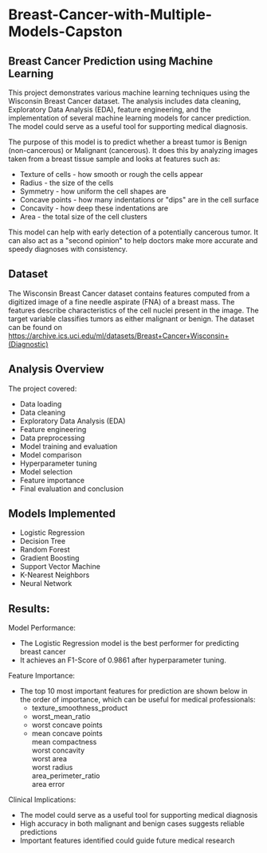 # Breast-Cancer-with-Multiple-Models-Capston
## Breast Cancer Prediction using Machine Learning
This project demonstrates various machine learning techniques using the Wisconsin Breast Cancer dataset. The analysis includes data cleaning, Exploratory Data Analysis (EDA), feature engineering, and the implementation of several machine learning models for cancer prediction. The model could serve as a useful tool for supporting medical diagnosis.

The purpose of this model is to predict whether a breast tumor is Benign (non-cancerous) or Malignant (cancerous). It does this by analyzing images taken from a breast tissue sample and looks at features such as:

- Texture of cells - how smooth or rough the cells appear
- Radius - the size of the cells
- Symmetry - how uniform the cell shapes are
- Concave points - how many indentations or "dips" are in the cell surface
- Concavity - how deep these indentations are
- Area - the total size of the cell clusters

This model can help with early detection of a potentially cancerous tumor. It can also act as a "second opinion" to help doctors make more accurate and speedy diagnoses with consistency.

## Dataset
The Wisconsin Breast Cancer dataset contains features computed from a digitized image of a fine needle aspirate (FNA) of a breast mass. The features describe characteristics of the cell nuclei present in the image. The target variable classifies tumors as either malignant or benign. The dataset can be found on https://archive.ics.uci.edu/ml/datasets/Breast+Cancer+Wisconsin+(Diagnostic)

## Analysis Overview
The project covered:
- Data loading
- Data cleaning 
- Exploratory Data Analysis (EDA)
- Feature engineering
- Data preprocessing
- Model training and evaluation
- Model comparison
- Hyperparameter tuning
- Model selection
- Feature importance
- Final evaluation and conclusion

## Models Implemented
- Logistic Regression
- Decision Tree
- Random Forest
- Gradient Boosting
- Support Vector Machine
- K-Nearest Neighbors
- Neural Network

## Results: 
Model Performance:
   
 - The Logistic Regression model is the best performer for predicting breast cancer
 - It achieves an F1-Score of 0.9861 after hyperparameter tuning.

Feature Importance:
   - The top 10 most important features for prediction are shown below in the order of importance, which can be useful for medical professionals:
        * texture_smoothness_product
        * worst_mean_ratio
        * worst concave points
        * mean concave points      
mean compactness     
worst concavity     
worst area      
worst radius     
area_perimeter_ratio     
area error     

Clinical Implications:
   - The model could serve as a useful tool for supporting medical diagnosis
   - High accuracy in both malignant and benign cases suggests reliable predictions
   - Important features identified could guide future medical research


